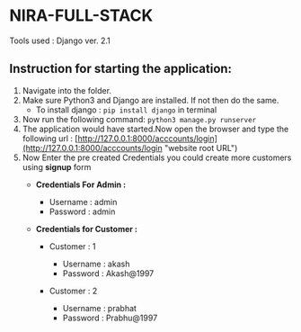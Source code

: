 # NIRA-FULL-STACK
Tools used : Django ver. 2.1  

## Instruction for starting the application:
1. Navigate into the folder.
2. Make sure Python3 and Django are installed. If not then do the same.
   * To install django : `pip install django` in terminal
3. Now run the following command: `python3 manage.py runserver`
4. The application would have started.Now open the browser and type the following url : [http://127.0.0.1:8000/acccounts/login](http://127.0.0.1:8000/acccounts/login "website root URL")
5. Now Enter the pre created Credentials you could create more customers using **signup** form
   *  **Credentials For Admin :**
       * Username : admin
       * Password : admin
       
   * **Credentials for Customer :**
      * Customer : 1
         * Username : akash
         * Password : Akash@1997
         
      * Customer : 2   
         * Username : prabhat
         * Password : Prabhu@1997
